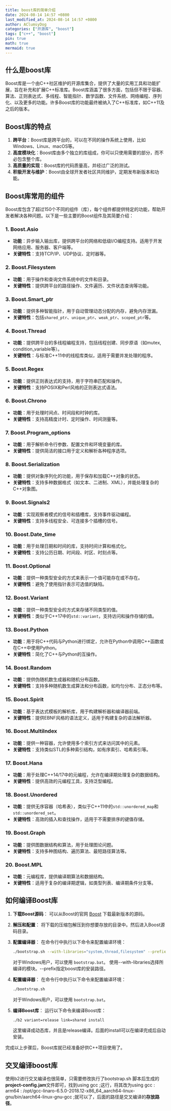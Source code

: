 ```yaml
---
title: boost库的简单介绍
date: 2024-08-14 14:57 +0800
last_modified_at: 2024-08-14 14:57 +0800
author: AClumsyDog
categories: ["开源库", "boost"]
tags: ["c++", "boost"]
pin: true
math: true
mermaid: true
---
```


## 什么是boost库

Boost库是一个由C++社区维护的开源库集合，提供了大量的实用工具和功能扩展，旨在补充和扩展C++标准库。Boost库涵盖了很多方面，包括但不限于容器、算法、正则表达式、多线程、智能指针、数学函数、文件系统、网络编程、序列化、以及更多的功能。许多Boost库的功能最终被纳入了C++标准库，如C++11及之后的版本。

## Boost库的特点

1. **跨平台**：Boost库是跨平台的，可以在不同的操作系统上使用，比如Windows、Linux、macOS等。
2. **高度模块化**：Boost库由多个独立的库组成，你可以只使用需要的部分，而不必包含整个库。
3. **高质量的实现**：Boost库的代码质量高，并经过广泛的测试。
4. **积极开发与维护**：Boost由全球开发者社区共同维护，定期发布新版本和功能。

## Boost库常用的组件

Boost库包含了超过150个不同的组件（库），每个组件都提供特定的功能，帮助开发者解决各种问题。以下是一些主要的Boost组件及其简要介绍：

### 1. **Boost.Asio**
   - **功能**：异步输入输出库，提供跨平台的网络和低级I/O编程支持。适用于开发网络应用、服务器、客户端等。
   - **关键特性**：支持TCP/IP、UDP协议、定时器等。

### 2. **Boost.Filesystem**
   - **功能**：用于操作和查询文件系统中的文件和目录。
   - **关键特性**：提供跨平台的路径操作、文件遍历、文件状态查询等功能。

### 3. **Boost.Smart_ptr**
   - **功能**：提供多种智能指针，用于自动管理动态分配的内存，避免内存泄漏。
   - **关键特性**：包括`shared_ptr`、`unique_ptr`、`weak_ptr`、`scoped_ptr`等。

### 4. **Boost.Thread**
   - **功能**：提供跨平台的多线程编程支持，包括线程创建、同步原语（如mutex, condition_variable等）。
   - **关键特性**：与标准C++11中的线程库类似，适用于需要并发处理的程序。

### 5. **Boost.Regex**
   - **功能**：提供正则表达式的支持，用于字符串匹配和操作。
   - **关键特性**：支持POSIX和Perl风格的正则表达式语法。

### 6. **Boost.Chrono**
   - **功能**：用于处理时间点、时间段和时钟的库。
   - **关键特性**：支持高精度计时、定时操作、时间测量等。

### 7. **Boost.Program_options**
   - **功能**：用于解析命令行参数、配置文件和环境变量的库。
   - **关键特性**：提供简洁的接口用于定义和解析各种程序选项。

### 8. **Boost.Serialization**
   - **功能**：提供对象序列化的功能，用于保存和加载C++对象的状态。
   - **关键特性**：支持多种数据格式（如文本、二进制、XML），并能处理复杂的C++对象图。

### 9. **Boost.Signals2**
   - **功能**：实现观察者模式的信号和插槽库，支持事件驱动编程。
   - **关键特性**：支持多线程安全、可连接多个插槽的信号。

### 10. **Boost.Date_time**
   - **功能**：用于处理日期和时间的库，支持时间计算和格式化。
   - **关键特性**：支持公历日期、时间段、时区、时刻点等。

### 11. **Boost.Optional**
   - **功能**：提供一种类型安全的方式来表示一个值可能存在或不存在。
   - **关键特性**：避免了使用指针表示可选值的缺陷。

### 12. **Boost.Variant**
   - **功能**：提供一种类型安全的方式来存储不同类型的值。
   - **关键特性**：类似于C++17中的`std::variant`，支持访问和操作存储的值。

### 13. **Boost.Python**
   - **功能**：用于将C++代码与Python进行绑定，允许在Python中调用C++函数或在C++中使用Python。
   - **关键特性**：简化了C++与Python的互操作。

### 14. **Boost.Random**
   - **功能**：提供伪随机数生成器和随机分布函数。
   - **关键特性**：支持多种随机数生成算法和分布函数，如均匀分布、正态分布等。

### 15. **Boost.Spirit**
   - **功能**：基于表达式模板的解析库，用于构建解析器和编译器前端。
   - **关键特性**：提供EBNF风格的语法定义，适用于构建复杂的语法解析器。

### 16. **Boost.MultiIndex**
   - **功能**：提供一种容器，允许使用多个索引方式来访问其中的元素。
   - **关键特性**：支持类似STL的多种索引结构，如有序索引、哈希索引等。

### 17. **Boost.Hana**
   - **功能**：用于处理C++14/17中的元编程，允许在编译期处理复杂的数据结构。
   - **关键特性**：提供高效的元编程工具，支持泛型编程。

### 18. **Boost.Unordered**
   - **功能**：提供无序容器（哈希表），类似于C++11中的`std::unordered_map`和`std::unordered_set`。
   - **关键特性**：高效的插入和查找操作，适用于不需要排序的键值存储。

### 19. **Boost.Graph**
   - **功能**：提供图数据结构和算法，用于处理图论问题。
   - **关键特性**：支持多种图结构、遍历算法、最短路径算法等。

### 20. **Boost.MPL**
   - **功能**：元编程库，提供编译期算法和数据结构。
   - **关键特性**：适用于复杂的编译期逻辑，如类型列表、编译期条件分支等。

## 如何编译Boost库

1. **下载Boost源码**：
   可以从Boost的官网 [Boost](https://www.boost.org/) 下载最新版本的源码。

2. **解压和配置**：
   将下载的压缩包解压到你想要存放的目录中。然后进入Boost源码目录。

3. **配置编译器**：
   在命令行中执行以下命令来配置编译环境：
   ```bash
   ./bootstrap.sh --with-libraries="system,thread,filesystem" --prefix="/home/test/boost_output"
   ```
   对于Windows用户，可以使用 `bootstrap.bat`。
   使用--with-libraries选择所编译的模块。--prefix指定boost库的安装路径。

3. **配置编译器**：
   在命令行中执行以下命令来配置编译环境：
   ```bash
   ./bootstrap.sh
   ```
   对于Windows用户，可以使用 `bootstrap.bat`。

4. **编译Boost库**：
   运行以下命令来编译Boost库：
   ```bash
   ./b2 variant=release link=shared install
   ```
   这里编译成动态库，并且是release编译。后面的install可以在编译完成后自动安装。

完成以上步骤后，Boost库就已经准备好供C++项目使用了。

## 交叉编译boost库

使用b2进行交叉编译也很简单，只需要修改执行了bootstrap.sh 脚本后生成的**project-config.jam**文件即可，找到using gcc ;这行，将其改为using gcc : arm64 : /opt/gcc-linaro-6.5.0-2018.12-x86_64_aarch64-linux-gnu/bin/aarch64-linux-gnu-gcc ;就可以了，后面的路径是交叉编译的**存放路径**。